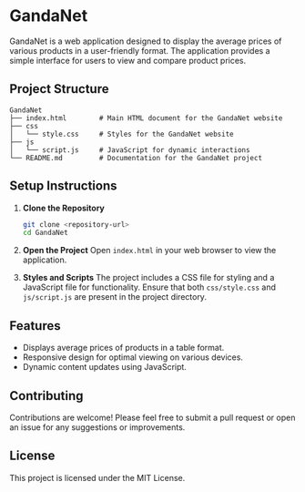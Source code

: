 # GandaNet

GandaNet is a web application designed to display the average prices of various products in a user-friendly format. The application provides a simple interface for users to view and compare product prices.

## Project Structure

```
GandaNet
├── index.html        # Main HTML document for the GandaNet website
├── css
│   └── style.css     # Styles for the GandaNet website
├── js
│   └── script.js     # JavaScript for dynamic interactions
└── README.md         # Documentation for the GandaNet project
```

## Setup Instructions

1. **Clone the Repository**
   ```bash
   git clone <repository-url>
   cd GandaNet
   ```

2. **Open the Project**
   Open `index.html` in your web browser to view the application.

3. **Styles and Scripts**
   The project includes a CSS file for styling and a JavaScript file for functionality. Ensure that both `css/style.css` and `js/script.js` are present in the project directory.

## Features

- Displays average prices of products in a table format.
- Responsive design for optimal viewing on various devices.
- Dynamic content updates using JavaScript.

## Contributing

Contributions are welcome! Please feel free to submit a pull request or open an issue for any suggestions or improvements.

## License

This project is licensed under the MIT License.